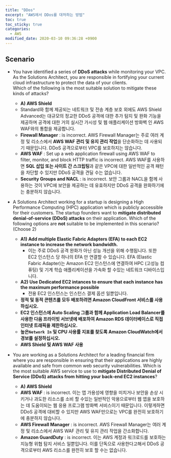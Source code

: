 ```yaml
---
title: "DDos"
excerpt: "AWS에서 DDos를 대처하는 방법"
toc: true
toc_sticky: true
categories:
  - AWS
modified_date: 2020-03-10 09:36:28 +0900
---
```

## Scenario
- You have identified a series of **DDoS attacks** while monitoring your VPC. As the Solutions Architect, you are responsible in fortifying your current cloud infrastructure to protect the data of your clients.    
Which of the following is the most suitable solution to mitigate these kinds of attacks?
  - **A) AWS Shield**
  - Standard와 함께 제공되는 네트워크 및 전송 계층 보호 외에도 AWS Shield Advanced는 대규모의 정교한 DDoS 공격에 대한 추가 탐지 및 완화 기능을 제공하며 공격에 대한 거의 실시간 가시성 및 웹 애플리케이션 방화벽 인 AWS WAF와의 통합을 제공합니다.
  - **Firewall Manager** : is incorrect. AWS Firewall Manager는 주로 여러 계정 및 리소스에서 **AWS WAF 관리 및 유지 관리 작업**을 단순화하는 데 사용되기 때문입니다. DDoS 공격으로부터 VPC를 보호하지는 않습니다.
  - **AWS WAF** : Set up a web application firewall using AWS WAF to filter, monitor, and block HTTP traffic is incorrect. AWS WAF를 사용하면 **SQL 삽입 또는 사이트 간 스크립팅**과 같은 VPC에 대한 일반적인 공격 패턴을 차단할 수 있지만 DDoS 공격을 견딜 수는 없습니다. 
  - **Security Groups and NACL** :  is incorrect. 보안 그룹과 NACL을 함께 사용하는 것이 VPC에 보안을 제공하는 데 유효하지만 DDoS 공격을 완화하기에는 충분하지 않습니다.

- A Solutions Architect working for a startup is designing a High Performance Computing (HPC) application which is publicly accessible for their customers. The startup founders want to **mitigate distributed denial-of-service (DDoS) attacks** on their application.
Which of the following options are **not** suitable to be implemented in this scenario? (Choose 2)
  - **A1) Add multiple Elastic Fabric Adapters (EFA) to each EC2 instance to increase the network bandwidth.**
    - 이는 주로 DDoS 공격 완화가 아닌 성능 개선을 위해 수행됩니다. 또한 EC2 인스턴스 당 하나의 EFA 만 연결할 수 있습니다. EFA (Elastic Fabric Adapter)는 Amazon EC2 인스턴스에 연결하여 HPC (고성능 컴퓨팅) 및 기계 학습 애플리케이션을 가속화 할 수있는 네트워크 디바이스입니다.
  - **A2) Use Dedicated EC2 intances to ensure that each instance has the maximum performance possible**
    - 전용 EC2 인스턴스는 인스턴스 결제 옵션 일뿐입니다.
  - **정적 및 동적 콘텐츠를 모두 배포하려면 Amazon CloudFront 서비스를 사용하십시오.**
  - **EC2 인스턴스에 Auto Scaling 그룹과 함께 Application Load Balancer를 사용한 다음 프라이빗 서브넷에 배포하여 Amazon RDS 데이터베이스로 직접 인터넷 트래픽을 제한하십시오.**
  - **높은`Network In` 및 CPU 사용률 지표를 찾도록 Amazon CloudWatch에서 경보를 설정하십시오.**
  - **AWS Shield 및 AWS WAF 사용**

- You are working as a Solutions Architect for a leading financial firm where you are responsible in ensuring that their applications are highly available and safe from common web security vulnerabilities. Which is the most suitable AWS service to use to **mitigate Distributed Denial of Service (DDoS) attacks from hitting your back-end EC2 instances**?   
  - **A) AWS Shield**
  - **AWS WAF** : is incorrect. 이는 앱 가용성에 영향을 미치거나 보안을 손상 시키거나 과도한 리소스를 소비 할 수있는 일반적인 악용으로부터 웹 앱을 보호하는 데 도움이되는 웹 응용 프로그램 방화벽 서비스이기 때문입니다. 이렇게하면 DDoS 공격에 대비할 수 있지만 AWS WAF만으로는 VPC를 완전히 보호하기에 충분하지 않습니다.
  - **AWS Firewall Manager** : is incorrect. AWS Firewall Manager는 여러 계정 및 리소스에서 AWS WAF 관리 및 유지 관리 작업을 간소화합니다.
  - **Amazon GuardDuty** : is incorrect. 이는 AWS 계정과 워크로드를 보호하는 지능형 위협 탐지 서비스 일뿐입니다. 이를 단독으로 사용한다고해서 DDoS 공격으로부터 AWS 리소스를 완전히 보호 할 수는 없습니다.
